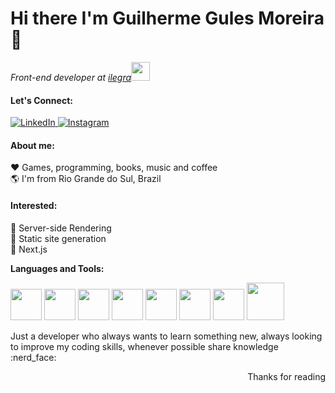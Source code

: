 # Hi there I'm Guilherme Gules Moreira 👋

<p>
  <em>Front-end developer at <a href="https://ilegra.com/">ilegra</a><img src="https://media.giphy.com/media/WUlplcMpOCEmTGBtBW/giphy.gif" width="30"> 
  </em>
</p>

<div align="left">

<h4>Let's Connect:</h4>

<a href="https://www.linkedin.com/in/guilhermegules/" target="_blank">
  <img src="https://img.shields.io/badge/LinkedIn-%230077B5.svg?&style=flat-square&logo=linkedin&logoColor=white&color=orange" alt="LinkedIn">
</a>
<a href="https://www.instagram.com/guilhermethegules/" target="_blank">
  <img src="https://img.shields.io/badge/Instagram-%23E4405F.svg?&style=flat-square&logo=instagram&logoColor=white&color=orange" alt="Instagram">
</a>

</div>

#### About me:
:heart: Games, programming, books, music and coffee
<br />
:earth_americas: I'm from Rio Grande do Sul, Brazil
<br />

#### Interested:
:red_circle: Server-side Rendering
<br />
:large_blue_circle: Static site generation
<br />
:metal: Next.js

**Languages and Tools:**

<p align="left">
  <img src="https://media3.giphy.com/media/ln7z2eWriiQAllfVcn/200w.webp" width="50">
  <img src="https://cdn.iconscout.com/icon/free/png-512/typescript-1174965.png" width="50">
  <img src="https://media3.giphy.com/media/VgGthkhUvGgOit7Y9i/200.webp?cid=ecf05e47f84d98ac2b5d0c0acd35e14700793dee07c1df99&rid=200.webp" width="50">
  <img src="https://media3.giphy.com/media/XEDIHHp3i8bVoEdxd7/giphy.gif" width="50">
  <img src="https://i.giphy.com/media/eNAsjO55tPbgaor7ma/200w.webp" width="50">
  <img src="https://media3.giphy.com/media/kdFc8fubgS31b8DsVu/giphy.webp" width="50">
  <img src="https://seeklogo.com/images/J/jest-logo-F9901EBBF7-seeklogo.com.png" width="50">
  <img src="https://raw.githubusercontent.com/webpack/media/master/logo/icon-square-big.png" width="60">
</p>

<p>
Just a developer who always wants to learn something new, always looking to improve my coding skills, whenever possible share knowledge :nerd_face:
</p>

<p align="right">Thanks for reading</p>

